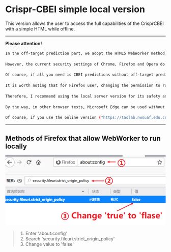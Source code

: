# Crispr-CBEI simple local version
This version allows the user to access the full capabilities of the CrisprCBEI with a simple HTML while offline.

---
**Please attention!**

```bash
In the off-target prediction part, we adopt the HTML5 WebWorker method. 

However, the current security settings of Chrome, Firefox and Opera do not allow files to run locally (i.e.,  does not support WebWorker run locally). Firefox could run WebWorker by changing security settings(more details below), but Chrome and Opera do not.

Of course, if all you need is CBEI predictions without off-target prediction, any HTML5 enabled browser could work.

It is worth noting that for Firefox user, changing the permission to run local files may pose a security risk while users browse other web pages, so be careful!!! 

Therefore, I recommend using the local server version for its safety and support all HTML5 enabled browser.

By the way, in other browser tests, Microsoft Edge can be used without security settings, which means it can run directly (IE 11 excepted).

Of course, if you use the online version ("https://taolab.nwsuaf.edu.cn/CrisprCBEI/"), all HTML5 enabled browser support it.

```
---

## Methods of Firefox that allow WebWorker to run locally


![f1](./img/f1.png)

>1. Enter 'about:config'
>2. Search 'security.fileuri.strict_origin_policy'
>3. Change value to 'false'



